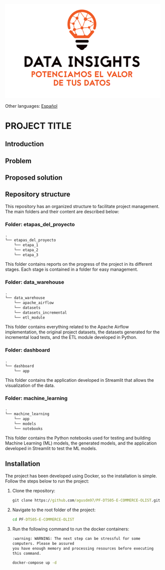 <p align="center">
  <img src="etapas_del_proyecto/_src/logo_white.png" alt="Logo Data Insights">
</p>

Other languages:
[Español](README-es.md)

# PROJECT TITLE

## Introduction

## Problem

## Proposed solution

## Repository structure

This repository has an organized structure to facilitate project management. The main folders and their content are described below:

### Folder: etapas_del_proyecto

```
.
└── etapas_del_proyecto
    └── etapa_1
    └── etapa_2
    └── etapa_3

```

This folder contains reports on the progress of the project in its different stages. Each stage is contained in a folder for easy management.

### Folder: data_warehouse

```
.
└── data_warehouse
    └── apache_airflow
    └── datasets
    └── datasets_incremental
    └── etl_module
```

This folder contains everything related to the Apache Airflow implementation, the original project datasets, the datasets generated for the incremental load tests, and the ETL module developed in Python.

### Folder: dashboard

```
.
└── dashboard
    └── app
```

This folder contains the application developed in Streamlit that allows the visualization of the data.

### Folder: machine_learning

```
.
└── machine_learning
    └── app
    └── models
    └── notebooks
```

This folder contains the Python notebooks used for testing and building Machine Learning (ML) models, the generated models, and the application developed in Streamlit to test the ML models.

## Installation

The project has been developed using Docker, so the installation is simple. Follow the steps below to run the project:

1.  Clone the repository:

    ```cmd
    git clone https://github.com/agusdm97/PF-DTS05-E-COMMERCE-OLIST.git
    ```

2.  Navigate to the root folder of the project:

    ```cmd
    cd PF-DTS05-E-COMMERCE-OLIST
    ```

3.  Run the following command to run the docker containers:

        :warning: WARNING: The next step can be stressful for some computers. Please be assured
        you have enough memory and processing resources before executing this command.

    ```cmd
    docker-compose up -d
    ```
